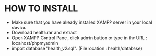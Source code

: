 # HOW TO INSTALL

- Make sure that you have already installed XAMPP server in your local device.
- Download health.rar and extract
- Open XAMPP Control Panel, click admin button or type in the URL : localhost/phpmyadmin
- import database "health_v2.sql". (File location : health/database)
